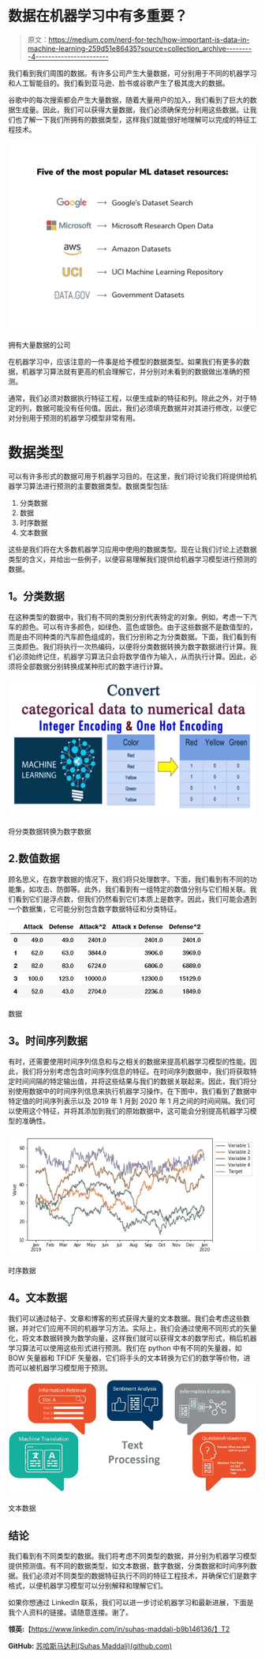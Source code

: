 # 数据在机器学习中有多重要？

> 原文：<https://medium.com/nerd-for-tech/how-important-is-data-in-machine-learning-259d51e86435?source=collection_archive---------4----------------------->

我们看到我们周围的数据。有许多公司产生大量数据，可分别用于不同的机器学习和人工智能目的。我们看到亚马逊、脸书或谷歌产生了极其庞大的数据。

谷歌中的每次搜索都会产生大量数据，随着大量用户的加入，我们看到了巨大的数据生成量。因此，我们可以获得大量数据，我们必须确保充分利用这些数据。让我们也了解一下我们所拥有的数据类型，这样我们就能很好地理解可以完成的特征工程技术。

![](img/a393eeb086a7383dbce862ffa8f4e2d3.png)

拥有大量数据的公司

在机器学习中，应该注意的一件事是给予模型的数据类型。如果我们有更多的数据，机器学习算法就有更高的机会理解它，并分别对未看到的数据做出准确的预测。

通常，我们必须对数据执行特征工程，以便生成新的特征和列。除此之外，对于特定的列，数据可能没有任何值。因此，我们必须填充数据并对其进行修改，以便它对分别用于预测的机器学习模型非常有用。

# **数据类型**

可以有许多形式的数据可用于机器学习目的。在这里，我们将讨论我们将提供给机器学习算法进行预测的主要数据类型。数据类型包括:

1.  分类数据
2.  数据
3.  时序数据
4.  文本数据

这些是我们将在大多数机器学习应用中使用的数据类型。现在让我们讨论上述数据类型的含义，并给出一些例子，以便容易理解我们提供给机器学习模型进行预测的数据。

## **1。分类数据**

在这种类型的数据中，我们有不同的类别分别代表特定的对象。例如，考虑一下汽车的颜色。可以有许多颜色，如绿色、蓝色或银色。由于这些数据不是数值型的，而是由不同种类的汽车颜色组成的，我们分别称之为分类数据。下面，我们看到有三类颜色。我们将执行一次热编码，以便将分类数据转换为数字数据进行计算。我们必须始终记住，机器学习算法只会将数学值作为输入，从而执行计算。因此，必须将全部数据分别转换成某种形式的数字进行计算。

![](img/a637ed996728928aef78cd53ab75523a.png)

将分类数据转换为数字数据

## 2.**数值数据**

顾名思义，在数字数据的情况下，我们将只处理数字。下面，我们看到有不同的功能集，如攻击、防御等。此外，我们看到有一组特定的数值分别与它们相关联。我们看到它们是浮点数，但我们仍然看到它们本质上是数字。因此，我们可能会遇到一个数据集，它可能分别包含数字数据特征和分类特征。

![](img/43f7b958deac19a971d0a67a3f6820cb.png)

数据

## **3。时间序列数据**

有时，还需要使用时间序列信息和与之相关的数据来提高机器学习模型的性能。因此，我们将分别考虑包含时间序列信息的特征。在时间序列数据中，我们将获取特定时间间隔的特定输出值，并将这些结果与我们的数据关联起来。因此，我们将分别使用数据中的时间序列信息来执行机器学习操作。在下图中，我们看到了数据中特定值的时间序列表示以及 2019 年 1 月到 2020 年 1 月之间的时间间隔。我们可以使用这个特征，并将其添加到我们的原始数据中，这可能会分别提高机器学习模型的准确性。

![](img/f2c00b2fb5da8d0b8c1c75f9adbbe9c9.png)

时序数据

## **4。文本数据**

我们可以通过帖子、文章和博客的形式获得大量的文本数据。我们会考虑这些数据，并对它们应用不同的机器学习方法。实际上，我们会通过使用不同形式的矢量化，将文本数据转换为数学向量，这样我们就可以获得文本的数学形式，稍后机器学习算法可以使用这些形式进行预测。我们在 python 中有不同的矢量器，如 BOW 矢量器和 TFIDF 矢量器，它们将手头的文本转换为它们的数学等价物，进而可以被机器学习模型用于预测。

![](img/86ce5553d4f040f26c73b9d876149136.png)

文本数据

## **结论**

我们看到有不同类型的数据。我们将考虑不同类型的数据，并分别为机器学习模型提供预测值。有不同的数据类型，如文本数据，数字数据，分类数据和时间序列数据。我们必须对不同类型的数据特征执行不同的特征工程技术，并确保它们是数字格式，以便机器学习模型可以分别解释和理解它们。

如果你想通过 LinkedIn 联系，我们可以进一步讨论机器学习和最新进展，下面是我个人资料的链接。请随意连接。谢了。

**领英:**【https://www.linkedin.com/in/suhas-maddali-b9b146136/】T2

**GitHub:** [苏哈斯马达利(Suhas Maddali)(github.com)](https://github.com/suhasmaddali)